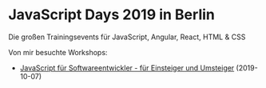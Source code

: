 # JavaScript Days 2019 in Berlin

Die großen Trainingsevents für JavaScript, Angular, React, HTML & CSS

Von mir besuchte Workshops:
- [JavaScript für Softwareentwickler - für Einsteiger und Umsteiger](JSforDevelopers) (2019-10-07) 